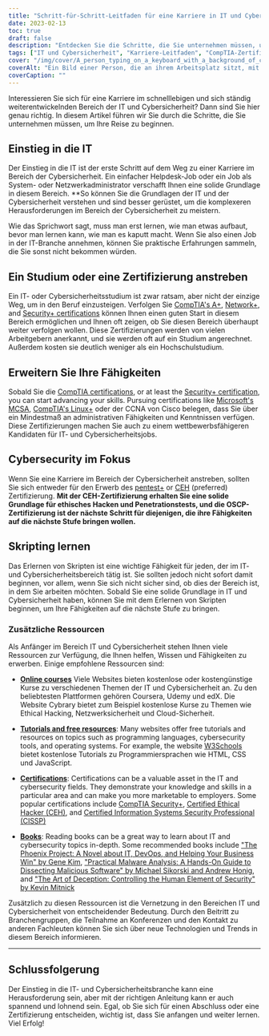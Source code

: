 ```yaml
---
title: "Schritt-für-Schritt-Leitfaden für eine Karriere in IT und Cybersicherheit"
date: 2023-02-13
toc: true
draft: false
description: "Entdecken Sie die Schritte, die Sie unternehmen müssen, um Ihre Karriere im aufregenden und sich ständig weiterentwickelnden Bereich der IT und Cybersicherheit zu starten, mit diesem umfassenden Leitfaden"
tags: ["IT und Cybersicherheit", "Karriere-Leitfaden", "CompTIA-Zertifizierungen", "MCSA", "Linux+", "CCNA", "Penetrationstests", "Ethisches Hacking", "OSCP", "Skripting", "IT Jobs", "Cybersecurity-Jobs"]
cover: "/img/cover/A_person_typing_on_a_keyboard_with_a_background_of_computer.png"
coverAlt: "Ein Bild einer Person, die an ihrem Arbeitsplatz sitzt, mit einem Sicherheitsschloss im Vordergrund, das auf die Bedeutung der Sicherung von Arbeitsplätzen hinweist."
coverCaption: ""
---
```



Interessieren Sie sich für eine Karriere im schnelllebigen und sich ständig weiterentwickelnden Bereich der IT und Cybersicherheit? Dann sind Sie hier genau richtig. In diesem Artikel führen wir Sie durch die Schritte, die Sie unternehmen müssen, um Ihre Reise zu beginnen.

## Einstieg in die IT

Der Einstieg in die IT ist der erste Schritt auf dem Weg zu einer Karriere im Bereich der Cybersicherheit. Ein einfacher Helpdesk-Job oder ein Job als System- oder Netzwerkadministrator verschafft Ihnen eine solide Grundlage in diesem Bereich. **So können Sie die Grundlagen der IT und der Cybersicherheit verstehen und sind besser gerüstet, um die komplexeren Herausforderungen im Bereich der Cybersicherheit zu meistern.

Wie das Sprichwort sagt, muss man erst lernen, wie man etwas aufbaut, bevor man lernen kann, wie man es kaputt macht. Wenn Sie also einen Job in der IT-Branche annehmen, können Sie praktische Erfahrungen sammeln, die Sie sonst nicht bekommen würden.

## Ein Studium oder eine Zertifizierung anstreben

Ein IT- oder Cybersicherheitsstudium ist zwar ratsam, aber nicht der einzige Weg, um in den Beruf einzusteigen. Verfolgen Sie [CompTIA's A+](https://simeononsecurity.com/articles/passing-comptias-a-plus-exams-220-1101-and-220-1102/), [Network+,](https://www.comptia.org/certifications/network) and [Security+ certifications](https://simeononsecurity.com/articles/comptias-security-plus-sy0-601-what-do-you-need-to-know/) können Ihnen einen guten Start in diesem Bereich ermöglichen und Ihnen oft zeigen, ob Sie diesen Bereich überhaupt weiter verfolgen wollen. Diese Zertifizierungen werden von vielen Arbeitgebern anerkannt, und sie werden oft auf ein Studium angerechnet. Außerdem kosten sie deutlich weniger als ein Hochschulstudium.

## Erweitern Sie Ihre Fähigkeiten

Sobald Sie die [CompTIA certifications](https://simeononsecurity.com/articles/tips-and-tricks-for-passing-comptia-exams/), or at least the [Security+ certification](https://simeononsecurity.com/articles/comptias-security-plus-sy0-601-what-do-you-need-to-know/), you can start advancing your skills. Pursuing certifications like [Microsoft's MCSA](https://www.microsoft.com/en-us/learning/certification), [CompTIA's Linux+](https://www.comptia.org/certifications/linux) oder der CCNA von Cisco belegen, dass Sie über ein Mindestmaß an administrativen Fähigkeiten und Kenntnissen verfügen. Diese Zertifizierungen machen Sie auch zu einem wettbewerbsfähigeren Kandidaten für IT- und Cybersicherheitsjobs.

## Cybersecurity im Fokus

Wenn Sie eine Karriere im Bereich der Cybersicherheit anstreben, sollten Sie sich entweder für den Erwerb des [pentest+](https://www.comptia.org/certifications/pentest) or [CEH](https://www.eccouncil.org/train-certify/certified-ethical-hacker-ceh/) (preferred) Zertifizierung. **Mit der CEH-Zertifizierung erhalten Sie eine solide Grundlage für ethisches Hacken und Penetrationstests, und die OSCP-Zertifizierung ist der nächste Schritt für diejenigen, die ihre Fähigkeiten auf die nächste Stufe bringen wollen.**

## Skripting lernen

Das Erlernen von Skripten ist eine wichtige Fähigkeit für jeden, der im IT- und Cybersicherheitsbereich tätig ist. Sie sollten jedoch nicht sofort damit beginnen, vor allem, wenn Sie sich nicht sicher sind, ob dies der Bereich ist, in dem Sie arbeiten möchten. Sobald Sie eine solide Grundlage in IT und Cybersicherheit haben, können Sie mit dem Erlernen von Skripten beginnen, um Ihre Fähigkeiten auf die nächste Stufe zu bringen.

### Zusätzliche Ressourcen

Als Anfänger im Bereich IT und Cybersicherheit stehen Ihnen viele Ressourcen zur Verfügung, die Ihnen helfen, Wissen und Fähigkeiten zu erwerben. Einige empfohlene Ressourcen sind:

- [**Online courses**](https://simeononsecurity.com/recommendations/learning_resources/) Viele Websites bieten kostenlose oder kostengünstige Kurse zu verschiedenen Themen der IT und Cybersicherheit an. Zu den beliebtesten Plattformen gehören Coursera, Udemy und edX. Die Website Cybrary bietet zum Beispiel kostenlose Kurse zu Themen wie Ethical Hacking, Netzwerksicherheit und Cloud-Sicherheit.

- [**Tutorials and free resources**](https://simeononsecurity.com/recommendations/learning_resources/): Many websites offer free tutorials and resources on topics such as programming languages, cybersecurity tools, and operating systems. For example, the website [W3Schools](https://www.w3schools.com/) bietet kostenlose Tutorials zu Programmiersprachen wie HTML, CSS und JavaScript.

- [**Certifications**](https://simeononsecurity.com/recommendations/certifications/): Certifications can be a valuable asset in the IT and cybersecurity fields. They demonstrate your knowledge and skills in a particular area and can make you more marketable to employers. Some popular certifications include [CompTIA Security+](https://simeononsecurity.com/articles/comptias-security-plus-sy0-601-what-do-you-need-to-know/), [Certified Ethical Hacker (CEH)](https://www.eccouncil.org/train-certify/certified-ethical-hacker-ceh/), and [Certified Information Systems Security Professional (CISSP)](https://www.isc2.org/Certifications/CISSP)

- [**Books**](https://simeononsecurity.com/recommendations/books/): Reading books can be a great way to learn about IT and cybersecurity topics in-depth. Some recommended books include ["The Phoenix Project: A Novel about IT, DevOps, and Helping Your Business Win" by Gene Kim](https://amzn.to/3xVIRhy), ["Practical Malware Analysis: A Hands-On Guide to Dissecting Malicious Software" by Michael Sikorski and Andrew Honig](https://amzn.to/3xVXzFa), and ["The Art of Deception: Controlling the Human Element of Security" by Kevin Mitnick](https://amzn.to/3SuW8qL)

Zusätzlich zu diesen Ressourcen ist die Vernetzung in den Bereichen IT und Cybersicherheit von entscheidender Bedeutung. Durch den Beitritt zu Branchengruppen, die Teilnahme an Konferenzen und den Kontakt zu anderen Fachleuten können Sie sich über neue Technologien und Trends in diesem Bereich informieren.
______

## Schlussfolgerung

Der Einstieg in die IT- und Cybersicherheitsbranche kann eine Herausforderung sein, aber mit der richtigen Anleitung kann er auch spannend und lohnend sein. Egal, ob Sie sich für einen Abschluss oder eine Zertifizierung entscheiden, wichtig ist, dass Sie anfangen und weiter lernen. Viel Erfolg!
